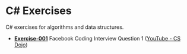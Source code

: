 # C# Exercises
C# exercises for algorithms and data structures.

- [**Exercise-001**](https://github.com/cyberpunk2099/CS-Exercises/tree/master/src/Exercise-001) Facebook Coding Interview Question 1 ([YouTube - CS Dojo](https://www.youtube.com/watch?v=qli-JCrSwuk))

